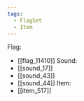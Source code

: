 ```yaml
---
tags:
  - FlagSet
  - Item
---
```

Flag:
- [[flag_11410]]
Sound:
- [[sound_17]]
- [[sound_43]]
- [[sound_44]]
Item:
- [[item_517]]
